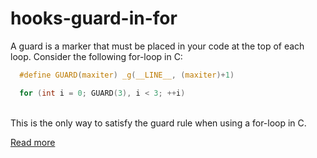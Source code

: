 # hooks-guard-in-for

A guard is a marker that must be placed in your code at the top of each loop. Consider the following for-loop in C:

```c
  #define GUARD(maxiter) _g(__LINE__, (maxiter)+1)

  for (int i = 0; GUARD(3), i < 3; ++i)
```

<BR/>
This is the only way to satisfy the guard rule when using a for-loop in C.

[Read more](https://xrpl-hooks.readme.io/v2.0/docs/loops-and-guarding)
